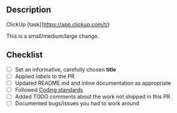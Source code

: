 ## Description
ClickUp [task](https://app.clickup.com/t/<!--replace comment with task id-->)
<!--link to issue or description: Issue #-->
<!--What functionality does this add/problem does this fix?-->

This is a <!--choose one: --> small/medium/large change.
<!-- add advice on what files to start the review with, where complex code is -->

<!-- uncomment below if it's true, delete otherwise -->
<!--
This PR part of a larger effort:
  - --> <!-- describe what will be addressed in separate PRs -->

## Checklist
- [ ] Set an informative, carefully chosen **title**
- [ ] Applied *labels* to the PR
- [ ] Updated README.md and inline documentation as appropriate
- [ ] Followed [Coding standards](/docs/coding-standard.md#coding-standard)
- [ ] Added TODO comments about the work not shipped in this PR
- [ ] Documented bugs/issues you had to work around

<!-- version 0.4.0 -->
<!-- based on https://github.com/predictionmachine/pm-coding-template/blob/main/.github/pull_request_template.md -->

